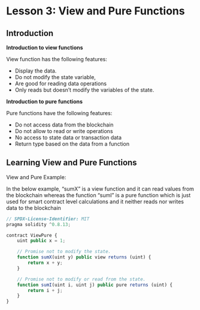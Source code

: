 # Lesson 3: View and Pure Functions

## Introduction

**Introduction to view functions**

View function has the following features:

- Display the data.
- Do not modify the state variable,
- Are good for reading data operations
- Only reads but doesn’t modify the variables of the state.

**Introduction to pure functions**

Pure functions have the following features:

- Do not access data from the blockchain
- Do not allow to read or write operations
- No access to state data or transaction data
- Return type based on the data from a function


## Learning View and Pure Functions

View and Pure Example:

In the below example, “sumX” is a view function and it can read values from the blockchain whereas the function “sumI” is a pure function which is just used for smart contract level calculations and it neither reads nor writes data to the blockchain

```js
// SPDX-License-Identifier: MIT
pragma solidity ^0.8.13;

contract ViewPure {
    uint public x = 1;

    // Promise not to modify the state.
    function sumX(uint y) public view returns (uint) {
        return x + y;
    }

    // Promise not to modify or read from the state.
    function sumI(uint i, uint j) public pure returns (uint) {
        return i + j;
    }
}
```